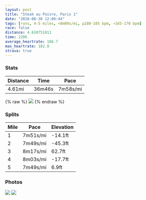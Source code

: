 ```yaml
---
layout: post
title: "Steak au Poivre, Paris 1"
date: "2018-08-30 12:00:44"
tags: [runs, 4-5 miles, <8m00s/mi, μ180-185 bpm, →165-170 bpm]
race: false
distance: 4.610751811
time: 2206
average_heartrate: 166.7
max_heartrate: 182.0
strava: true
---
```


### Stats

| Distance | Time | Pace |
|----------|------|------|
|4.61mi|36m46s|7m58s/mi|

{% raw %}
<img src='https://maps.googleapis.com/maps/api/staticmap?maptype=roadmap&path=enc:qqfiHs_lMbSfVtZjXuQfbAsDlb@eHzd@}Rn{@c@q@hOst@oDuDTuBlDiMnHsChGmr@pJ}g@zHeXaMwGgVuXoF{BgCmH}@T&key=AIzaSyC1MId7bFpkLXNAaYhBSTb8jLyiSqzbDtM&size=800x800&markers=color:yellow|label:S|48.86313,2.36042&markers=color:green|label:F|48.86338,2.36017'>
{% endraw %}

### Splits

| Mile | Pace | Elevation |
|------|------|-----------|
|1|7m51s/mi|-14.1ft|
|2|7m49s/mi|-45.3ft|
|3|8m17s/mi|62.7ft|
|4|8m03s/mi|-17.7ft|
|5|7m49s/mi|6.9ft|

### Photos
<img src='https://dgtzuqphqg23d.cloudfront.net/bFzBxoCBlCHXkF4dpGXfZeTMDMOhSVv1O3r1rCeiqGI-576x768.jpg'>

<img src='https://dgtzuqphqg23d.cloudfront.net/RwTevbIYoQG8TBobegk8NCDt2qO21xljj0o9w_GAgps-576x768.jpg'>
